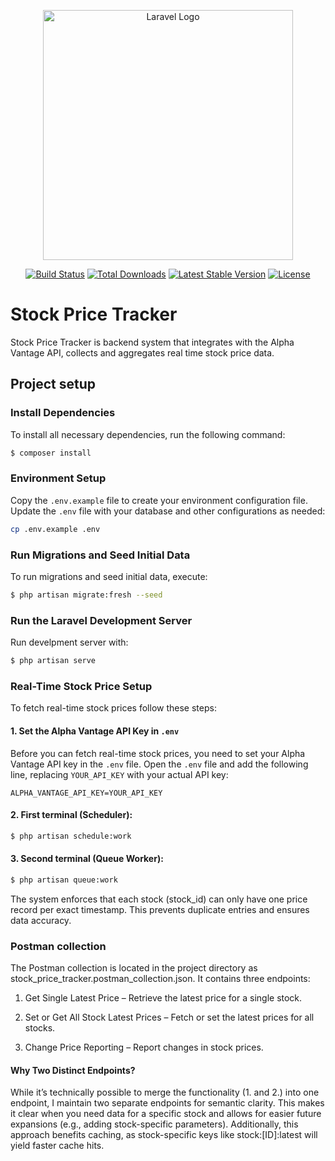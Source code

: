 <p align="center"><a href="https://laravel.com" target="_blank"><img src="https://raw.githubusercontent.com/laravel/art/master/logo-lockup/5%20SVG/2%20CMYK/1%20Full%20Color/laravel-logolockup-cmyk-red.svg" width="400" alt="Laravel Logo"></a></p>

<p align="center">
<a href="https://github.com/laravel/framework/actions"><img src="https://github.com/laravel/framework/workflows/tests/badge.svg" alt="Build Status"></a>
<a href="https://packagist.org/packages/laravel/framework"><img src="https://img.shields.io/packagist/dt/laravel/framework" alt="Total Downloads"></a>
<a href="https://packagist.org/packages/laravel/framework"><img src="https://img.shields.io/packagist/v/laravel/framework" alt="Latest Stable Version"></a>
<a href="https://packagist.org/packages/laravel/framework"><img src="https://img.shields.io/packagist/l/laravel/framework" alt="License"></a>
</p>

# Stock Price Tracker

Stock Price Tracker is backend system that integrates with the Alpha Vantage API, collects
and aggregates real time stock price data.

## Project setup

### Install Dependencies

To install all necessary dependencies, run the following command:

```bash
$ composer install
```

### Environment Setup

Copy the `.env.example` file to create your environment configuration file. Update the `.env` file with your database and other configurations as needed:

```bash
cp .env.example .env
```

### Run Migrations and Seed Initial Data

To run migrations and seed initial data, execute:

```bash
$ php artisan migrate:fresh --seed 
```

### Run the Laravel Development Server

Run develpment server with:

```bash
$ php artisan serve
```

### Real-Time Stock Price Setup

To fetch real-time stock prices follow these steps:

#### 1. Set the Alpha Vantage API Key in `.env`

Before you can fetch real-time stock prices, you need to set your Alpha Vantage API key in the `.env` file. Open the `.env` file and add the following line, replacing `YOUR_API_KEY` with your actual API key:

```env
ALPHA_VANTAGE_API_KEY=YOUR_API_KEY
```

#### 2. First terminal (Scheduler):

```bash
$ php artisan schedule:work
```

#### 3. Second terminal (Queue Worker):

```bash
$ php artisan queue:work
```

The system enforces that each stock (stock_id) can only have one price record per exact timestamp. This prevents duplicate entries and ensures data accuracy.

### Postman collection

The Postman collection is located in the project directory as stock_price_tracker.postman_collection.json. It contains three endpoints:

1. Get Single Latest Price – Retrieve the latest price for a single stock.

2. Set or Get All Stock Latest Prices – Fetch or set the latest prices for all stocks.

3. Change Price Reporting – Report changes in stock prices.

#### Why Two Distinct Endpoints?
While it’s technically possible to merge the functionality (1. and 2.) into one endpoint, I maintain two separate endpoints for semantic clarity. This makes it clear when you need data for a specific stock and allows for easier future expansions (e.g., adding stock-specific parameters). Additionally, this approach benefits caching, as stock-specific keys like stock:[ID]:latest will yield faster cache hits.






